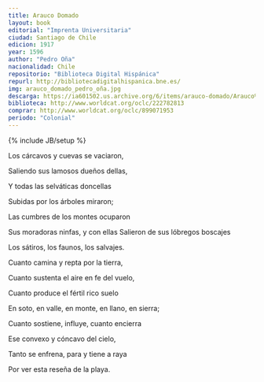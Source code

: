 ```yaml
---
title: Arauco Domado
layout: book
editorial: "Imprenta Universitaria"
ciudad: Santiago de Chile
edicion: 1917
year: 1596
author: "Pedro Oña"
nacionalidad: Chile
repositorio: "Biblioteca Digital Hispánica"
repurl: http://bibliotecadigitalhispanica.bne.es/
img: arauco_domado_pedro_oña.jpg
descarga: https://ia601502.us.archive.org/6/items/arauco-domado/Arauco%20domado.pdf
biblioteca: http://www.worldcat.org/oclc/222782813
comprar: http://www.worldcat.org/oclc/899071953
periodo: "Colonial"
---
```

{% include JB/setup %}

Los cárcavos y cuevas se vaciaron,
 
Saliendo sus lamosos dueños dellas,
 
Y todas las selváticas doncellas
 
Subidas por los árboles miraron;
 
Las cumbres de los montes ocuparon
 
Sus moradoras ninfas, y con ellas
Salieron de sus lóbregos boscajes
 
Los sátiros, los faunos, los salvajes.
 
Cuanto camina y repta por la tierra, 
 
Cuanto sustenta el aire en fe del vuelo,
 
Cuanto produce el fértil rico suelo
 
En soto, en valle, en monte, en llano, en sierra;
 
Cuanto sostiene, influye, cuanto encierra
 
Ese convexo y cóncavo del cielo,
 
Tanto se enfrena, para y tiene a raya
 
Por ver esta reseña de la playa.
